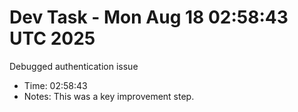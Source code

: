 # Dev Task - Mon Aug 18 02:58:43 UTC 2025
Debugged authentication issue
- Time: 02:58:43
- Notes: This was a key improvement step.
